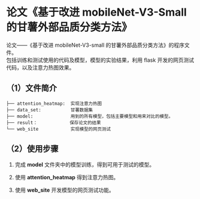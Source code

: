 # 论文《基于改进 mobileNet-V3-Small 的甘薯外部品质分类方法》
论文——《基于改进 mobileNet-V3-small 的甘薯外部品质分类方法》的程序文件。  
包括训练和测试使用的代码及模型，模型的实验结果，利用 flask 开发的网页测试代码，以及注意力热图效果。
## （1）**文件简介**
```
├── attention_heatmap:  实现注意力热图
├── data_set:           甘薯数据集
├── model:              用到的所有模型，包括主要模型和用来对比的模型。
├── result：            保存论文的结果
└── web_site            实现模型的网页测试
```

## （2）**使用步骤**
1. 完成 **model** 文件夹中的模型训练，得到可用于测试的模型。

2. 使用 **attention_heatmap** 得到注意力热图。

3. 使用 **web_site** 开发模型的网页测试功能。
